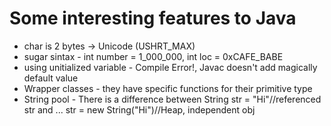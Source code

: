 # Some interesting features to Java

- char is 2 bytes -> Unicode (USHRT_MAX)
- sugar sintax - int number = 1_000_000, int loc = 0xCAFE_BABE
- using unitialized variable - Compile Error!, Javac doesn't add magically default value
- Wrapper classes - they have specific functions for their primitive type
- String pool - There is a difference between String str = "Hi"//referenced str and ... str = new String("Hi")//Heap, independent obj
